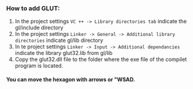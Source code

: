 ### How to add GLUT:
1. In the project settings ```VC ++ -> Library directories tab``` indicate the gl/include directory
1. In the project settings ```Linker -> General -> Additional library directories``` indicate gl/lib directory
1. In te project settings ```Linker -> Input -> Additional dependancies``` indicate the library glut32.lib from gl/lib
1. Copy the glut32.dll file to the folder where the exe file of the compilet program is located.

#### You can move the hexagon with arrows or "WSAD.
